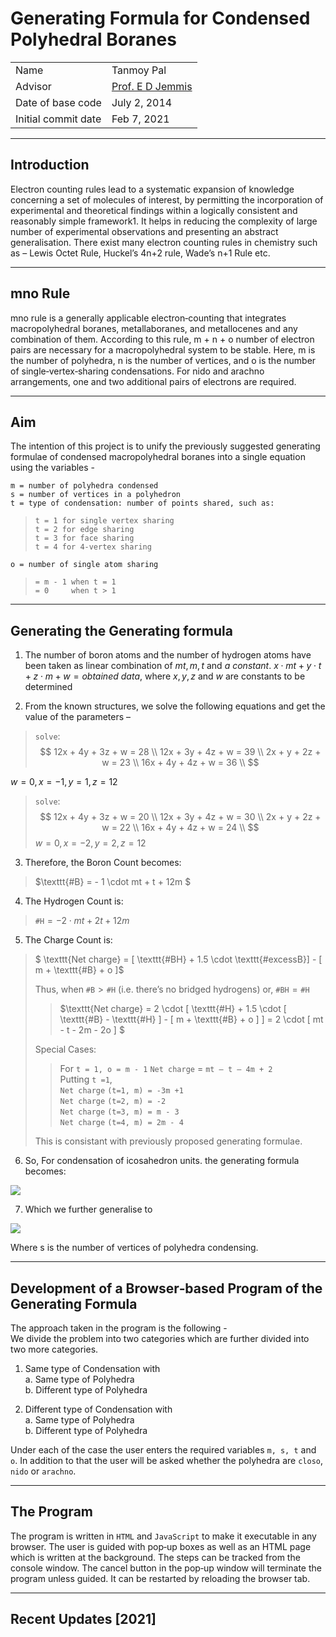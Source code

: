 # Generating Formula for Condensed Polyhedral Boranes

|  |  |
|---|---|
| Name | Tanmoy Pal |
| Advisor | [Prof. E D Jemmis](http://ipc.iisc.ac.in/~edj/) |
| Date of base code | July 2, 2014 |
| Initial commit date | Feb 7, 2021 |

----
## Introduction  

Electron counting rules lead to a systematic expansion of knowledge concerning a set of
molecules of interest, by permitting the incorporation of experimental and theoretical
findings within a logically consistent and reasonably simple framework1. It helps in
reducing the complexity of large number of experimental observations and presenting
an abstract generalisation. There exist many electron counting rules in chemistry such
as – Lewis Octet Rule, Huckel’s 4n+2 rule, Wade’s n+1 Rule etc.

----
## mno Rule

mno rule is a generally applicable electron‐counting that integrates macropolyhedral
boranes, metallaboranes, and metallocenes and any combination of them. According to
this rule, m + n + o number of electron pairs are necessary for a macropolyhedral system
to be stable. Here, m is the number of polyhedra, n is the number of vertices, and o is the
number of single‐vertex‐sharing condensations. For nido and arachno arrangements,
one and two additional pairs of electrons are required.

----

## Aim

The intention of this project is to unify the previously suggested generating formulae of
condensed macropolyhedral boranes into a single equation using the variables -  
  
`m = number of polyhedra condensed`  
`s = number of vertices in a polyhedron`  
`t = type of condensation: number of points shared, such as:`  

> `t = 1 for single vertex sharing`  
> `t = 2 for edge sharing`  
> `t = 3 for face sharing`  
> `t = 4 for 4‐vertex sharing`

`o = number of single atom sharing`  
> `= m - 1 when t = 1`  
> `= 0     when t > 1`  

----

## Generating the Generating formula

1. The number of boron atoms and the number of hydrogen atoms have been taken
as linear combination of $mt, m, t$ and $a\:constant$.
$x \cdot mt + y \cdot t + z \cdot m + w = obtained \: data$, where $x, y, z$ and $w$ are constants to be determined


2. From the known structures, we solve the following equations and get the value
of the parameters –  

> $\texttt{solve}$:
$$
12x + 4y + 3z + w = 28   \\  
12x + 3y + 4z + w = 39  \\  
2x + y + 2z + w = 23  \\  
16x + 4y + 4z + w = 36  \\  
$$

$w = 0, x = - 1, y = 1, z = 12$
  
> $\texttt{solve}$:
$$
12x + 4y + 3z + w = 20  \\  
12x + 3y + 4z + w = 30  \\  
2x + y + 2z + w = 22  \\  
16x + 4y + 4z + w = 24  \\  
$$
 $w = 0, x = - 2, y = 2, z = 12$
  
  
3. Therefore, the Boron Count becomes:  
  
> $\texttt{#B} = - 1 \cdot mt + t + 12m $
  
4. The Hydrogen Count is: 
  
> $\texttt{#H} = - 2 \cdot mt + 2t + 12m$
  
  
5. The Charge Count is:  
  
> $ \texttt{Net charge} = [ \texttt{#BH} + 1.5 \cdot \texttt{#excessB}] - [ m + \texttt{#B} + o ]$
>
> Thus, when  $\texttt{#B} > \texttt{#H}$  (i.e. there’s no bridged hydrogens) or,   $\texttt{#BH} = \texttt{#H}$
>
>> $\texttt{Net charge} = 2 \cdot [ \texttt{#H} + 1.5 \cdot [ \texttt{#B} - \texttt{#H} ] - [ m + \texttt{#B} + o ] ]
= 2 \cdot [ mt - t - 2m - 2o ] $
>
> Special Cases:  
>> For `t = 1, o = m - 1`
>> $\texttt{Net charge}$ = `mt – t – 4m + 2`  
>> Putting `t =1`,   
>> $\texttt{Net charge}$ `(t=1, m) = -3m +1`  
>> $\texttt{Net charge}$ `(t=2, m) = -2`  
>> $\texttt{Net charge}$ `(t=3, m) = m - 3`  
>> $\texttt{Net charge}$ `(t=4, m) = 2m - 4`
>
> This is consistant with previously proposed generating formulae.  

6. So, For condensation of icosahedron units. the generating formula becomes:  

<img src="https://render.githubusercontent.com/render/math?math=\Huge B_{-t(m %2B 1) %2B 12m}{H_{-2t(m %2B 2) %2B 12m}}^{2[mt-t-2m-2o]}">

7. Which we further generalise to  
<img src="https://render.githubusercontent.com/render/math?math=\Huge B_{ -t(m %2B 1) %2B sm }{H_{-2t(m %2B 2) %2B sm}}^{2[mt-t-2m-2o]}">  

Where s is the number of vertices of polyhedra condensing.  

----
## Development of a Browser‐based Program of the Generating Formula

The approach taken in the program is the following -  
We divide the problem into two categories which are further divided into two more
categories.  
  
  
1. Same type of Condensation with  
    a. Same type of Polyhedra  
    b. Different type of Polyhedra  


2. Different type of Condensation with  
    a. Same type of Polyhedra  
    b. Different type of Polyhedra  

Under each of the case the user enters the required variables `m, s, t` and `o`. In addition
to that the user will be asked whether the polyhedra are `closo`, `nido` or `arachno`.


----
## The Program  

The program is written in `HTML` and `JavaScript` to make it executable in any browser.
The user is guided with pop‐up boxes as well as an HTML page which is written at the
background. The steps can be tracked from the console window. The cancel button in
the pop‐up window will terminate the program unless guided. It can be restarted by
reloading the browser tab.

----
## Recent Updates \[2021\]

